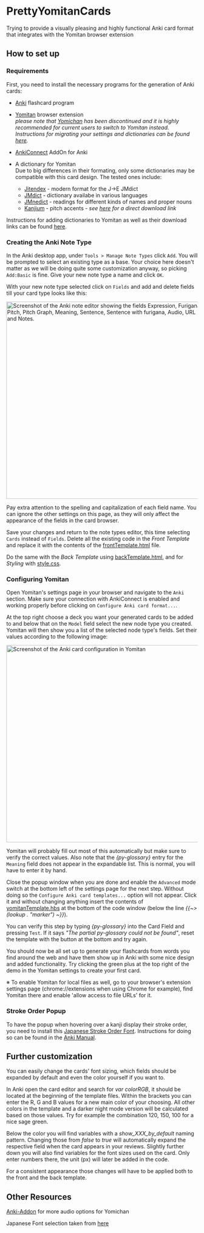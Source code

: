 # PrettyYomitanCards
Trying to provide a visually pleasing and highly functional Anki card format that integrates with the Yomitan browser extension


## How to set up

### Requirements
First, you need to install the necessary programs for the generation of Anki cards:
- [Anki](https://apps.ankiweb.net) flashcard program
- [Yomitan](https://github.com/themoeway/yomitan) browser extension <br/>
  *please note that [Yomichan](https://foosoft.net/posts/sunsetting-the-yomichan-project/) has been discontinued and it is highly recommended for current users to switch to Yomitan instead.
  Instructions for migrating your settings and dictionaries can be found [here](https://github.com/themoeway/yomitan/blob/master/docs/yomichan-migration.md#migrating-from-yomichan).*
- [AnkiConnect](https://ankiweb.net/shared/info/2055492159) AddOn for Anki

- A dictionary for Yomitan <br/>
  Due to big differences in their formating, only some dictionaries may be compatible with this card design. 
  The tested ones include:
   - [Jitendex](https://github.com/stephenmk/Jitendex) - modern format for the J->E JMdict
   - [JMdict](https://github.com/themoeway/jmdict-yomitan#jmdict-for-yomitan-1) - dictionary availabe in various languages
   - [JMnedict](https://github.com/themoeway/jmdict-yomitan#jmnedict-for-yomitan) - readings for different kinds of names and proper nouns
   - [Kanjium](https://github.com/mifunetoshiro/kanjium) - pitch accents *- see [here](https://foosoft.net/projects/yomichan/index.html#dictionaries) for a direct download link*

Instructions for adding dictionaries to Yomitan as well as their download links can be found [here](https://github.com/themoeway/yomitan/blob/master/docs/dictionaries.md).



### Creating the Anki Note Type

In the Anki desktop app, under `Tools > Manage Note Types` click `Add`. You will be prompted to select an existing type as a base. Your choice here doesn't matter as we will be doing quite some customization anyway, so picking `Add:Basic` is fine. Give your new note type a name and click `OK`.

With your new note type selected click on `Fields` and add and delete fields till your card type looks like this:

<picture>
  <source media="(prefers-color-scheme: dark)" srcset="../main/images/AnkiFieldsDark.png">
  <source media="(prefers-color-scheme: light)" srcset="../main/images/AnkiFields.png">
  <img alt="Screenshot of the Anki note editor showing the fields Expression, Furigana, Pitch, Pitch Graph, Meaning, Sentence, Sentence with furigana, Audio, URL and Notes." src="../main/images/AnkiFields.png" width="518">
</picture>

Pay extra attention to the spelling and capitalization of each field name.
You can ignore the other settings on this page, as they will only affect the appearance of the fields in the card browser.

Save your changes and return to the note types editor, this time selecting `Cards` instead of `Fields`.
Delete all the existing code in the *Front Template* and replace it with the contents of the [frontTemplate.html](../main/frontTemplate.html) file.

Do the same with the *Back Template* using [backTemplate.html](../main/backTemplate.html), and for *Styling* with [style.css](../main/style.css).


### Configuring Yomitan

Open Yomitan's settings page in your browser and navigate to the `Anki` section. 
Make sure your connection with AnkiConnect is enabled and working properly before clicking on `Configure Anki card format...`.

At the top right choose a deck you want your generated cards to be added to and below that on the `Model` field select the new node type you created.
Yomitan will then show you a list of the selected node type's fields. 
Set their values according to the following image:

<picture>
  <source media="(prefers-color-scheme: dark)" srcset="../main/images/YomitanFieldsDark.png">
  <source media="(prefers-color-scheme: light)" srcset="../main/images/YomitanFields.png">
  <img alt="Screenshot of the Anki card configuration in Yomitan" src="../main/images/YomitanFields.png" width="518">
</picture>

Yomitan will probably fill out most of this automatically but make sure to verify the correct values.
Also note that the *{py-glossary}* entry for the `Meaning` field does not appear in the expandable list. This is normal, you will have to enter it by hand.

Close the popup window when you are done and enable the `Advanced` mode switch at the bottom left of the settings page for the next step.
Without doing so the `Configure Anki card templates...` option will not appear. 
Click it and without changing anything insert the contents of [yomitanTemplate.hbs](../main/yomitanTemplate.hbs) at the bottom of the code window (below the line *{{~> (lookup . "marker") ~}}*).

You can verify this step by typing *{py-glossary}* into the Card Field and pressing `Test`. If it says *"The partial py-glossary could not be found"*, reset the template with the button at the bottom and try again.

You should now be all set up to generate your flashcards from words you find around the web and have them show up in Anki with some nice design and added functionality.
Try clicking the green plus at the top right of the demo in the Yomitan settings to create your first card.


※ To enable Yomitan for local files as well, go to your browser's extension settings page (chrome://extensions when using Chrome for example), find Yomitan there and enable 'allow access to file URLs' for it.


### Stroke Order Popup

To have the popup when hovering over a kanji display their stroke order, you need to install this [Japanese Stroke Order Font](https://www.nihilist.org.uk). 
Instructions for doing so can be found in the [Anki Manual](https://docs.ankiweb.net/templates/styling.html#installing-fonts).


## Further customization

You can easily change the cards' font sizing, which fields should be expanded by default and even the color yourself if you want to.

In Anki open the card editor and search for *var colorRGB*, it should be located at the beginning of the template files.
Within the brackets you can enter the R, G and B values for a new main color of your choosing. 
All other colors in the template and a darker night mode version will be calculated based on those values.
Try for example the combination 120, 150, 100 for a nice sage green.

Below the color you will find variables with a *show_XXX_by_default* naming pattern. Changing those from *false* to *true* will automatically expand the respective field when the card appears in your reviews. 
Slightly further down you will also find variables for the font sizes used on the card. Only enter numbers there, the unit (px) will later be added in the code.

For a consistent appearance those changes will have to be applied both to the front and the back template.


## Other Resources
[Anki-Addon](https://ankiweb.net/shared/info/580654285) for more audio options for Yomichan

Japanese Font selection taken from [here](https://gist.github.com/prantlf/fbd12acc69a022edd589dea48dafe3f8)
